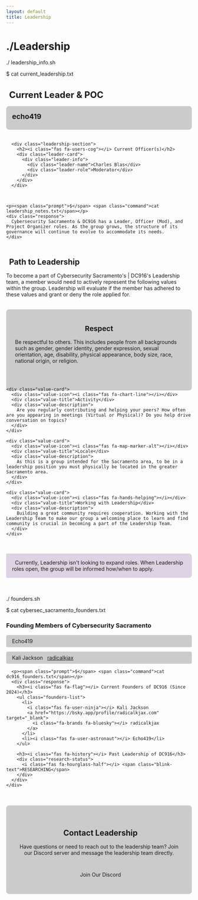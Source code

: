 ```yaml
---
layout: default
title: Leadership
---
```


# <span class="prompt">./</span>Leadership

<div class="terminal-window">
  <div class="terminal-header">
    <div class="terminal-controls">
      <span class="control close"></span>
      <span class="control minimize"></span>
      <span class="control maximize"></span>
    </div>
    <div class="terminal-title">
      <span class="prompt">./</span> leadership_info.sh
    </div>
  </div>
  <div class="terminal-content">
    <p><span class="prompt">$</span> <span class="command">cat current_leadership.txt</span></p>
    <div class="response">
      <div class="leadership-section">
        <h2><i class="fas fa-user-shield"></i> Current Leader & POC</h2>
        <div class="leader-card">
          <div class="leader-info">
            <div class="leader-name">echo419</div>
            <div class="leader-handle">
              </a>
            </div>
          </div>
        </div>
      </div>
      
      <div class="leadership-section">
        <h2><i class="fas fa-users-cog"></i> Current Officer(s)</h2>
        <div class="leader-card">
          <div class="leader-info">
            <div class="leader-name">Charles Blas</div>
            <div class="leader-role">Moderator</div>
          </div>
        </div>
      </div>
      

    
    <p><span class="prompt">$</span> <span class="command">cat leadership_notes.txt</span></p>
    <div class="response">
      Cybersecurity Sacramento & DC916 has a Leader, Officer (Mod), and Project Organizer roles. As the group grows, the structure of its governance will continue to evolve to accommodate its needs.
    </div>
  </div>
</div>

<div class="leadership-path">
  <h2><i class="fas fa-road"></i> Path to Leadership</h2>
  <p>To become a part of Cybersecurity Sacramento's | DC916's Leadership team, a member would need to actively represent the following values within the group. Leadership will evaluate if the member has adhered to these values and grant or deny the role applied for.</p>
  
  <div class="value-cards">
    <div class="value-card">
      <div class="value-icon"><i class="fas fa-handshake"></i></div>
      <div class="value-title">Respect</div>
      <div class="value-description">
        Be respectful to others. This includes people from all backgrounds such as gender, gender identity, gender expression, sexual orientation, age, disability, physical appearance, body size, race, national origin, or religion.
      </div>
    </div>
    
    <div class="value-card">
      <div class="value-icon"><i class="fas fa-chart-line"></i></div>
      <div class="value-title">Activity</div>
      <div class="value-description">
        Are you regularly contributing and helping your peers? How often are you appearing in meetings (Virtual or Physical)? Do you help drive conversation on topics?
      </div>
    </div>
    
    <div class="value-card">
      <div class="value-icon"><i class="fas fa-map-marker-alt"></i></div>
      <div class="value-title">Locale</div>
      <div class="value-description">
        As this is a group intended for the Sacramento area, to be in a leadership position you must physically be located in the greater Sacramento area.
      </div>
    </div>
    
    <div class="value-card">
      <div class="value-icon"><i class="fas fa-hands-helping"></i></div>
      <div class="value-title">Working with Leadership</div>
      <div class="value-description">
        Building a great community requires cooperation. Working with the Leadership Team to make our group a welcoming place to learn and find community is crucial in becoming a part of the Leadership Team.
      </div>
    </div>
  </div>
  
  <div class="notice">
    <i class="fas fa-info-circle"></i> Currently, Leadership isn't looking to expand roles. When Leadership roles open, the group will be informed how/when to apply.
  </div>
</div>

<div class="founders-section">
  <div class="terminal-window">
    <div class="terminal-header">
      <div class="terminal-controls">
        <span class="control close"></span>
        <span class="control minimize"></span>
        <span class="control maximize"></span>
      </div>
      <div class="terminal-title">
        <span class="prompt">./</span> founders.sh
      </div>
    </div>
    <div class="terminal-content">
      <p><span class="prompt">$</span> <span class="command">cat cybersec_sacramento_founders.txt</span></p>
      <div class="response">
        <h3><i class="fas fa-flag"></i> Founding Members of Cybersecurity Sacramento</h3>
        <ul class="founders-list">
          <li><i class="fas fa-user-astronaut"></i> Echo419</li>
          <li>
            <i class="fas fa-user-ninja"></i> Kali Jackson 
            <a href="https://bsky.app/profile/radicalkjax.com" target="_blank">
              <i class="fa-brands fa-bluesky"></i> radicalkjax
            </a>
          </li>
        </ul>
      </div>
      
      <p><span class="prompt">$</span> <span class="command">cat dc916_founders.txt</span></p>
      <div class="response">
        <h3><i class="fas fa-flag"></i> Current Founders of DC916 (Since 2024)</h3>
        <ul class="founders-list">
          <li>
            <i class="fas fa-user-ninja"></i> Kali Jackson 
            <a href="https://bsky.app/profile/radicalkjax.com" target="_blank">
              <i class="fa-brands fa-bluesky"></i> radicalkjax
            </a>
          </li>
          <li><i class="fas fa-user-astronaut"></i> Echo419</li>
        </ul>
        
        <h3><i class="fas fa-history"></i> Past Leadership of DC916</h3>
        <div class="research-status">
          <i class="fas fa-hourglass-half"></i> <span class="blink-text">RESEARCHING</span>
        </div>
      </div>
    </div>
  </div>
</div>

<div class="contact-section">
  <h2><i class="fas fa-envelope"></i> Contact Leadership</h2>
  <p>Have questions or need to reach out to the leadership team? Join our Discord server and message the leadership team directly.</p>
  <a href="https://discord.gg/Dkn5DZTaGh" class="discord-link">
    <i class="fab fa-discord"></i> Join Our Discord
  </a>
</div>

<style>
.leadership-section {
  margin-bottom: 2rem;
}

.leadership-section h2 {
  color: var(--conifer);
  margin-bottom: 1rem;
  font-size: 1.5rem;
}

.leadership-section h2 i {
  margin-right: 0.5rem;
}

.leader-card {
  background: rgba(0, 0, 0, 0.2);
  border: 1px solid var(--kings-purple);
  border-radius: 8px;
  padding: 1rem;
  margin-bottom: 1rem;
  transition: all 0.3s ease;
}

.leader-card:hover {
  transform: translateY(-3px);
  box-shadow: 0 5px 15px rgba(0, 0, 0, 0.3);
  border-color: var(--conifer);
}

.leader-info {
  display: flex;
  flex-direction: column;
}

.leader-name {
  font-size: 1.2rem;
  font-weight: bold;
  color: var(--kings-silver);
}

.leader-handle {
  margin-top: 0.5rem;
}

.leader-handle a {
  color: var(--conifer);
  text-decoration: none;
  transition: all 0.3s ease;
}

.leader-handle a:hover {
  text-decoration: underline;
}

.leader-role {
  color: var(--kings-silver);
  font-style: italic;
  margin-top: 0.5rem;
}

.leadership-path {
  margin: 3rem 0;
}

.leadership-path h2 {
  color: var(--conifer);
  margin-bottom: 1rem;
}

.leadership-path h2 i {
  margin-right: 0.5rem;
}

.value-cards {
  display: grid;
  grid-template-columns: repeat(auto-fill, minmax(250px, 1fr));
  gap: 1.5rem;
  margin: 2rem 0;
}

.value-card {
  background: rgba(0, 0, 0, 0.2);
  border: 1px solid var(--kings-purple);
  border-radius: 8px;
  padding: 1.5rem;
  transition: all 0.3s ease;
  display: flex;
  flex-direction: column;
  height: 100%;
}

.value-card:hover {
  transform: translateY(-5px);
  box-shadow: 0 5px 15px rgba(0, 0, 0, 0.3);
  border-color: var(--conifer);
}

.value-icon {
  font-size: 2rem;
  color: var(--conifer);
  margin-bottom: 1rem;
  text-align: center;
}

.value-title {
  font-size: 1.2rem;
  font-weight: bold;
  color: var(--kings-silver);
  margin-bottom: 1rem;
  text-align: center;
}

.value-description {
  flex-grow: 1;
}

.notice {
  background: rgba(91, 43, 130, 0.2);
  border-left: 4px solid var(--kings-purple);
  padding: 1rem;
  margin: 2rem 0;
  border-radius: 0 8px 8px 0;
}

.notice i {
  color: var(--conifer);
  margin-right: 0.5rem;
}

.founders-section {
  margin: 3rem 0;
}

.founders-list {
  list-style-type: none;
  padding-left: 0;
}

.founders-list li {
  margin-bottom: 0.75rem;
  padding: 0.5rem;
  background: rgba(0, 0, 0, 0.2);
  border-radius: 4px;
  transition: all 0.3s ease;
}

.founders-list li:hover {
  transform: translateX(5px);
  background: rgba(91, 43, 130, 0.2);
}

.founders-list li i {
  color: var(--conifer);
  margin-right: 0.5rem;
}

.research-status {
  display: inline-block;
  background: rgba(0, 0, 0, 0.3);
  padding: 0.5rem 1rem;
  border-radius: 4px;
  margin-top: 0.5rem;
}

.research-status i {
  color: var(--conifer);
  margin-right: 0.5rem;
}

.blink-text {
  animation: blink 1s step-end infinite;
}

@keyframes blink {
  50% { opacity: 0; }
}

.contact-section {
  margin: 3rem 0;
  text-align: center;
  padding: 2rem;
  background: rgba(0, 0, 0, 0.2);
  border-radius: 8px;
  border: 1px solid var(--kings-purple);
}

.contact-section h2 {
  color: var(--conifer);
  margin-bottom: 1rem;
}

.contact-section h2 i {
  margin-right: 0.5rem;
}

.discord-link {
  display: inline-block;
  background: var(--kings-purple);
  color: var(--terminal-text);
  padding: 0.75rem 1.5rem;
  border-radius: 4px;
  text-decoration: none;
  margin-top: 1rem;
  transition: all 0.3s ease;
}

.discord-link:hover {
  background: var(--conifer);
  color: var(--terminal-background);
  transform: translateY(-2px);
}

.discord-link i {
  margin-right: 0.5rem;
}

@media (max-width: 768px) {
  .value-cards {
    grid-template-columns: 1fr;
  }
  
  .leader-info {
    flex-direction: column;
  }
}
</style>
